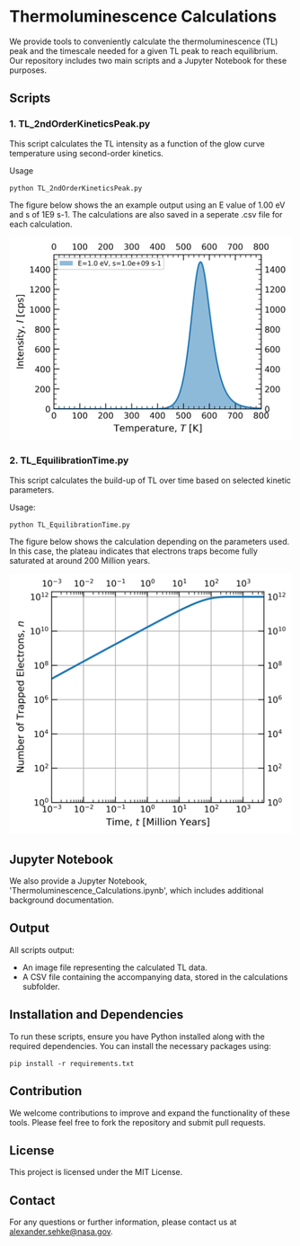 # Thermoluminescence Calculations

We provide tools to conveniently calculate the thermoluminescence (TL) peak and the timescale needed for a given TL peak to reach equilibrium. Our repository includes two main scripts and a Jupyter Notebook for these purposes.

## Scripts

### 1. TL_2ndOrderKineticsPeak.py

This script calculates the TL intensity as a function of the glow curve temperature using second-order kinetics.

Usage
```
python TL_2ndOrderKineticsPeak.py
```

The figure below shows the an example output using an E value of 1.00 eV and s of 1E9 s-1. The calculations are also saved in a seperate .csv file for each calculation.

![Example 1](readme_files/SO_PeakCalc_E1.00eV_s1.0e+09s-1_Tp565.8K.png)

### 2. TL_EquilibrationTime.py
This script calculates the build-up of TL over time based on selected kinetic parameters.

Usage:
```
python TL_EquilibrationTime.py
```

The figure below shows the calculation depending on the parameters used. In this case, the plateau indicates that electrons traps become fully saturated at around 200 Million years.

![Example 2](readme_files/Trapped_Electrons_T_80K_E_0.55eV_s_1.0e+15.png)


## Jupyter Notebook
We also provide a Jupyter Notebook, 'Thermoluminescence_Calculations.ipynb', which includes additional background documentation.

## Output
All scripts output:

* An image file representing the calculated TL data.
* A CSV file containing the accompanying data, stored in the calculations subfolder.

## Installation and Dependencies
To run these scripts, ensure you have Python installed along with the required dependencies. You can install the necessary packages using:

```
pip install -r requirements.txt
```

## Contribution
We welcome contributions to improve and expand the functionality of these tools. Please feel free to fork the repository and submit pull requests.

## License
This project is licensed under the MIT License.

## Contact
For any questions or further information, please contact us at alexander.sehke@nasa.gov.

